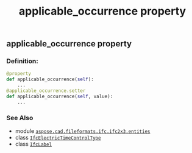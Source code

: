 ﻿---
title: applicable_occurrence property
second_title: Aspose.CAD for Python via .NET API References
description: 
type: docs
weight: 30
url: /python-net/aspose.cad.fileformats.ifc.ifc2x3.entities/ifcelectrictimecontroltype/applicable_occurrence/
is_root: false
---

## applicable_occurrence property

### Definition:
```python
@property
def applicable_occurrence(self):
    ...
@applicable_occurrence.setter
def applicable_occurrence(self, value):
    ...
```

### See Also
* module [`aspose.cad.fileformats.ifc.ifc2x3.entities`](../../)
* class [`IfcElectricTimeControlType`](/cad/python-net/aspose.cad.fileformats.ifc.ifc2x3.entities/ifcelectrictimecontroltype)
* class [`IfcLabel`](/cad/python-net/aspose.cad.fileformats.ifc.ifc2x3.types/ifclabel)
